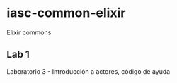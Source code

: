 # iasc-common-elixir

Elixir commons


## Lab 1

Laboratorio 3 - Introducción a actores, código de ayuda
